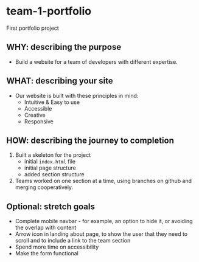# team-1-portfolio
First portfolio project 

## WHY: describing the purpose

- Build a website for a team of developers with different expertise.  

## WHAT: describing your site

- Our website is built with these principles in mind: 
	- Intuitive & Easy to use 
	- Accessible 
	- Creative
	- Responsive

## HOW: describing the journey to completion

1. Built a skeleton for the project 
	- initial `index.html` file
	- initial page structure
	- added section structure 
2. Teams worked on one section at a time, using branches on github and merging cooperatively.


## Optional: stretch goals 
- Complete mobile navbar - for example, an option to hide it, or avoiding the overlap with content
- Arrow icon in landing about page, to show the user that they need to scroll and to include a link to the team section
- Spend more time on accessibility
- Make the form functional


